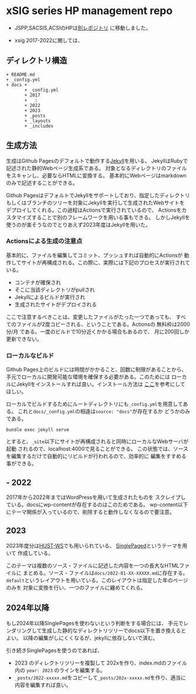 # xSIG series HP management repo

- JSPP,SACSIS,ACSIのHPは[別レポジトリ](github.com/xsig-ws/history) に移動しました。

- xsig 2017-2022に関しては、

## ディレクトリ構造

```
+ README.md
+ _config.yml
+ docs +
       + _config.yml
       + 2017
       +   :
       + 2022
       + 2023
       + _posts
       + _layouts
       + _includes
```

## 生成方法
生成はGithub Pagesのデフォルトで動作する[Jekyll](https://jekyllrb.com/)を用いる。
JekyllはRubyで記述された静的Webページ生成系である。
対象となるディレクトリのファイルをスキャンし、必要ならHTMLに変換する。
基本的にWebページはmarkdownのみで記述することができる。

Github PagesはデフォルトでJekyllをサポートしており、指定したディレクトリ
もしくはブランチのツリーを対象にJekyllを実行して生成されたWebサイトを
デプロイしてくれる。この過程はActionsで実行されているので、
Actionsをカスタマイズすることで別のフレームワークを用いる事もできる。
しかしJekyllを使うのが楽そうなのでとりあえず2023年度はJekyllを用いた。

### Actionsによる生成の注意点

基本的に、ファイルを編集してコミット、プッシュすれば自動的にActionsが
動作してサイトが再構成される。この際に、実際には下記のプロセスが実行されている。

- コンテナが確保され
- そこに当該ディレクトリがpullされ
- Jekyllによるビルドが実行され
- 生成されたサイトがデプロイされる

ここで注意するべきことは、変更したファイルがたった一つであっても、
すべてのファイルが2度コピーされる、ということである。Actionsの
無料枠は2000分/月 である。一度のビルドで10分近くかかる場合もあるので、
月に200回しか更新できない。

### ローカルなビルド

Github Pages上のビルドには時間がかかること、回数に制限があることから、
手元でローカルに開発可能な環境を確保する必要がある。このためには
ローカルにJekyllをインストールすれば良い。インストール方法は
[ここ](https://jekyllrb.com/docs/installation/)を参考にして
ほしい。

ローカルでビルドするためにルートディレクトリにも`_config.yml`を用意してある。
これと`docs/_config.yml`の相違は`source: "docs"`が存在するか
どうかのみである。

```bundle exec jekyll serve```

とすると、`_site`以下にサイトが再構成されると同時にローカルなWebサーバが起動
されるので、localhost:4000で見ることができる。
この状態では、ソースを編集するだけで自動的にリビルドが行われるので、効率的に
編集をすすめる事ができる。

## - 2022
2017年から2022年まではWordPressを用いて生成されたものを
スクレイプしている。docsにwp-contentが存在するのはこのためである。
wp-content以下にテーマ関係が入っているので、削除すると動作しなくなるので要注意。

## 2023
2023年度分は[HUST-WS](https://hust-workshop.github.io/)でも用いられている、
[SinglePaged](https://github.com/t413/SinglePaged)というテーマを用いて
作成している。

このテーマは複数のソース・ファイルに記述した内容を一つの長大なHTMLファイルに
まとめる。ソース・ファイルは`docs/2022-01-XX-XXXXX.md`に存在する。
`default`というレイアウトを用いている。このレイアウトは指定した年のページのみを
対象に変換を行い、一つのファイルに纏めてくれる。

## 2024年以降

もし2024年以降SinglePagesを使わないという判断をする場合には、
手元でレンダリングして生成した静的なディレクトリツリーでdocs以下を置き換えるとよい。
以降の編集がしにくくなるが、jekyllに依存しないで済む。

引き続きSinglePagesを使うのであれば、
- 2023 のディレクトリツリーを複製して 202xを作り、index.mdのファイル内の
`year: 2023` のラインを編集する。
- `_posts/2022-xxxxx.md`をコピーして`_posts/202x-xxxxx.md`を作り、適当に
内容を編集すれば良い。












